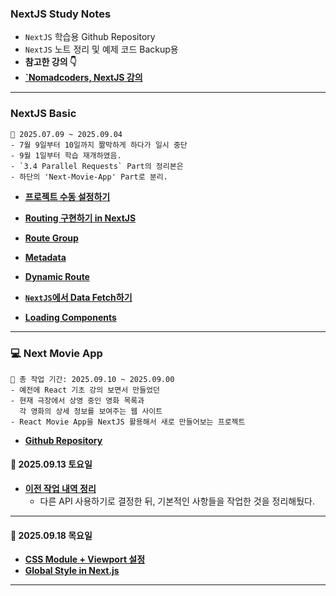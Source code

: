 ### NextJS Study Notes

- `NextJS` 학습용 Github Repository
- `NextJS` 노트 정리 및 예제 코드 Backup용
- **참고한 강의 👇**
- **[`Nomadcoders, NextJS 강의](https://nomadcoders.co/nextjs-for-beginners)**

---

### NextJS Basic

``` plainText
📆 2025.07.09 ~ 2025.09.04
- 7월 9일부터 10일까지 짦막하게 하다가 일시 중단
- 9월 1일부터 학습 재개하였음.
- `3.4 Parallel Requests` Part의 정리본은
- 하단의 'Next-Movie-App' Part로 분리.
```

- **[프로젝트 수동 설정하기](/reports/next_basic/Project_setup.md)**
- **[Routing 구현하기 in NextJS](/reports/next_basic/Routing.md)**

- **[Route Group](/reports/next_basic/Route-group.md)**
- **[Metadata](/reports/next_basic/metadata.md)**
- **[Dynamic Route](/reports/next_basic/Dynamic-Route.md)**

- **[`NextJS`에서 Data Fetch하기](/reports/next_basic/Data_Fetchs.md)**
- **[Loading Components](/reports/next_basic/Loading-Components.md)**
---

### 💻 Next Movie App

``` plainText
📆 총 작업 기간: 2025.09.10 ~ 2025.09.00
- 예전에 React 기초 강의 보면서 만들었던
- 현재 극장에서 상영 중인 영화 목록과
  각 영화의 상세 정보를 보여주는 웹 사이트
- React Movie App을 NextJS 활용해서 새로 만들어보는 프로젝트
```

- **[Github Repository](https://github.com/Rayched/next-movieapp)**

#### **📆 2025.09.13 토요일**

- **[이전 작업 내역 정리](/reports/next-movie-app/Latest-build-log.md)**
  - 다른 API 사용하기로 결정한 뒤, 기본적인 사항들을 작업한 것을 정리해뒀다.

---

#### **📆 2025.09.18 목요일**

- **[CSS Module + Viewport 설정](/reports/next-movie-app/CSS_module.md)**
- **[Global Style in Next.js](/reports/next-movie-app/Global-style_in_Nextjs.md)**

---

